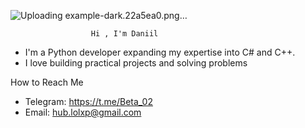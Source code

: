 ![Uploading example-dark.22a5ea0.png…]()

                      
                      
                      Hi , I'm Daniil 


- I'm a Python developer expanding my expertise into C# and C++.
- I love building practical projects and solving problems


How to Reach Me

- Telegram: https://t.me/Beta_02
- Email: hub.lolxp@gmail.com
